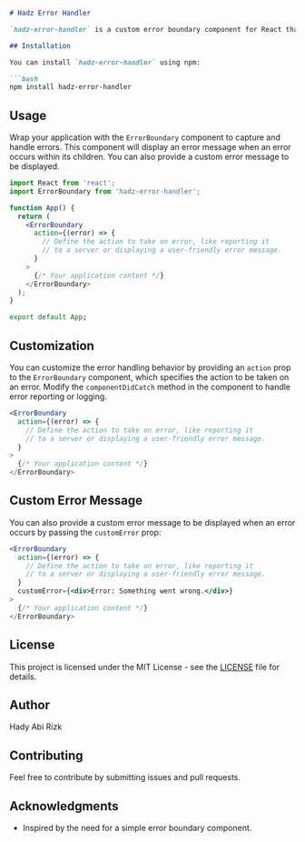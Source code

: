 ```markdown
# Hadz Error Handler

`hadz-error-handler` is a custom error boundary component for React that helps you handle and display errors gracefully within your application.

## Installation

You can install `hadz-error-handler` using npm:

```bash
npm install hadz-error-handler
```

## Usage

Wrap your application with the `ErrorBoundary` component to capture and handle errors. This component will display an error message when an error occurs within its children. You can also provide a custom error message to be displayed.

```jsx
import React from 'react';
import ErrorBoundary from 'hadz-error-handler';

function App() {
  return (
    <ErrorBoundary
      action={(error) => {
        // Define the action to take on error, like reporting it
        // to a server or displaying a user-friendly error message.
      }
    >
      {/* Your application content */}
    </ErrorBoundary>
  );
}

export default App;
```

## Customization

You can customize the error handling behavior by providing an `action` prop to the `ErrorBoundary` component, which specifies the action to be taken on an error. Modify the `componentDidCatch` method in the component to handle error reporting or logging.

```jsx
<ErrorBoundary
  action={(error) => {
    // Define the action to take on error, like reporting it
    // to a server or displaying a user-friendly error message.
  }
>
  {/* Your application content */}
</ErrorBoundary>
```

## Custom Error Message

You can also provide a custom error message to be displayed when an error occurs by passing the `customError` prop:

```jsx
<ErrorBoundary
  action={(error) => {
    // Define the action to take on error, like reporting it
    // to a server or displaying a user-friendly error message.
  }
  customError={<div>Error: Something went wrong.</div>}
>
  {/* Your application content */}
</ErrorBoundary>
```

## License

This project is licensed under the MIT License - see the [LICENSE](LICENSE) file for details.

## Author

Hady Abi Rizk

## Contributing

Feel free to contribute by submitting issues and pull requests.

## Acknowledgments

- Inspired by the need for a simple error boundary component.
```